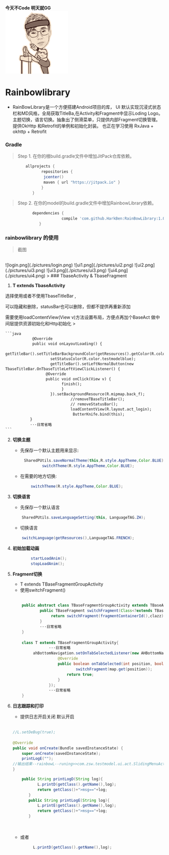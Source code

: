 **今天不Code 明天就GG**
  <br />
 ![try1.gif](./pictures/try1.gif)
# Rainbowlibrary
*   RainBowLibrary是一个方便搭建Android项目的库，
    UI 默认实现沉浸式状态栏和MD风格，全局获取TitleBa,在Activity和Fragment中显示Loding Logo。
    主题切换，语言切换。抽象出了侧滑菜单，只提供内部Fragment切换管理。提供OkHttp 和Retrofit的单例和初始化封装。
    也正在学习使用 RxJava + okhttp + Retrofit

### Gradle
>   Step 1. 在你的根build.gradle文件中增加JitPack仓库依赖。
   
```gradle
         allprojects {
                repositories {
                 jcenter()
                 maven { url "https://jitpack.io" }
                }
            }
```
    
>   Step 2. 在你的model的build.gradle文件中增加RainbowLibrary依赖。

```gradle
            dependencies {
    	                 compile 'com.github.HarkBen:RainBowLibrary:1.0.1'
    	       }
```

### rainbowlibrary 的使用
>截图
<br />
   	![login.png](./pictures/login.png)  ![ui1.png](./pictures/ui2.png) ![ui2.png](./pictures/ui3.png) ![ui3.png](./pictures/ui3.png)  ![ui4.png](./pictures/ui4.png)   	
>
### TbaseActivity & TbaseFragment

1. **T extends TbaseActivity** 
<p>  选择使用或者不使用TbaseTitleBar ,</p> 
<p>  可以隐藏和删除，statusBar也可以删除，但都不提供再重新添加</p>
<p>  需要使用loadContentView(View v)方法设置布局，方便点再加个BaseAct 做中间层提供资源初始化和Http初始化
>
 
    ```java
                @Override
                public void onLayoutLoading() {
                        getTitleBar().setTitleBarBackgroundColor(getResources().getColor(R.color.testmodelblue));
                        setStatusColor(R.color.testmodelblue);
                        getTitleBar().setLeftNormalButton(new TbaseTitleBar.OnTbaseTitleLeftViewClickListener() {
                      @Override
                      public void onClick(View v) {
                             finish();
                             }
                        }).setBackgroundResource(R.mipmap.back_f);
                                 //removeTBaseTitleBar();
                                 // removeStatusBar();
                                 loadContentView(R.layout.act_login);
                                  ButterKnife.bind(this);
               } 
               ···日常省略
    ```                                    

2. **切换主题**
   * 先保存一个默认主题用来显示: 

    ```java
         SharedPUtils.saveNormalTheme(this,R.style.AppTheme,Color.BLUE);
                 switchTheme(R.style.AppTheme,Color.BLUE);
    ```
    
   * 在需要的地方切换:

    ```java
            switchTheme(R.style.AppTheme,Color.BLUE);  
    ```
            
3. **切换语言**
   * 先保存一个默认语言

    ```java
        SharedPUtils.saveLanguageSetting(this, LanguageTAG.ZH);
    ```
        
   * 切换语言
        
    ```java
        switchLanguage(getResources(),LanguageTAG.FRENCH);
    ```

4. **初始加载动画**

    ```java
            startLoadAnim();
            stopLoadAnim();
    ```

5. **Fragment切换**   
   * T extends TBaseFragmentGroupActivity
   * 使用switchFragment()
    
    ```java
         
        public abstract class TBaseFragmentGroupActivity extends TBaseActivity {
                public TBaseFragment switchFragment(Class<?extends TBaseFragment> clazz){
                     return switchFragment(fragmentContainerId(),clazz);
                }
                ···日常省略
        }
        
        class T extends TBaseFragmentGroupActivity{
                    ···日常省略
             ahBottomNavigation.setOnTabSelectedListener(new AHBottomNavigation.OnTabSelectedListener() {
                        @Override
                        public boolean onTabSelected(int position, boolean wasSelected) {
                                switchFragment(map.get(position));
                            return true;
                        }
                    });
                    ···日常省略
        }
    ```
        
6. **日志跟踪和打印**
    * 提供日志开启关闭 默认开启  
    ```java
    
    //L.setDeBug(true);
    
    @Override
    public void onCreate(Bundle savedInstanceState) {
        super.onCreate(savedInstanceState);
        printLogE("");
    //输出结果--rainbowL--runing>>com.zsw.testmodel.ui.act.SlidingMenuAct>>)
    }
    
    ```
           
    ```java
        public String printLogD(String log){
               L.printD(getClass().getName(),log);
               return getClass()+">msg=="+log;
           }
           public String printLogE(String log){
               L.printE(getClass().getName(),log);
               return getClass()+">msg=="+log;
           }
               
            
    ```     
      
    * 或者 
        
    ```java
             L.printD(getClass().getName(),log);
    ```
         
      
         
            
        
        



 

    
   
   


